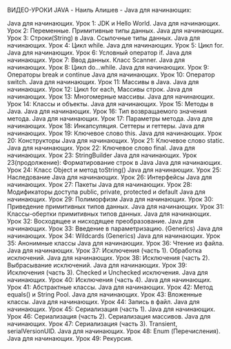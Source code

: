ВИДЕО-УРОКИ JAVA - Наиль Алишев - Java для начинающих:

Java для начинающих. Урок 1: JDK и Hello World.
Java для начинающих. Урок 2: Переменные. Примитивные типы данных.
Java для начинающих. Урок 3: Строки(String) в Java. Ссылочные типы данных.
Java для начинающих. Урок 4: Цикл while.
Java для начинающих. Урок 5: Цикл for.
Java для начинающих. Урок 6: Условный оператор if.
Java для начинающих. Урок 7: Ввод данных. Класс Scanner.
Java для начинающих. Урок 8: Цикл do...while.
Java для начинающих. Урок 9: Операторы break и continue
Java для начинающих. Урок 10: Оператор switch.
Java для начинающих. Урок 11: Массивы в Java.
Java для начинающих. Урок 12: Цикл for each, Массивы строк.
Java для начинающих. Урок 13: Многомерные массивы.
Java для начинающих. Урок 14: Классы и объекты.
Java для начинающих. Урок 15: Методы в Java.
Java для начинающих. Урок 16: Тип возвращаемого значения метода.
Java для начинающих. Урок 17: Параметры метода.
Java для начинающих. Урок 18: Инкапсуляция. Сеттеры и геттеры.
Java для начинающих. Урок 19: Ключевое слово this.
Java для начинающих. Урок 20: Конструкторы
Java для начинающих. Урок 21: Ключевое слово static.
Java для начинающих. Урок 22: Ключевое слово final.
Java для начинающих. Урок 23: StringBuilder
Java для начинающих. Урок 23(продолжение): Форматирование строк в Java
Java для начинающих. Урок 24: Класс Object и метод toString()
Java для начинающих. Урок 25: Наследование
Java для начинающих. Урок 26: Интерфейсы
Java для начинающих. Урок 27: Пакеты
Java для начинающих. Урок 28: Модификаторы доступа public, private, protected и default
Java для начинающих. Урок 29: Полиморфизм
Java для начинающих. Урок 30: Приведение примитивных типов данных.
Java для начинающих. Урок 31: Классы-обертки примитивных типов данных.
Java для начинающих. Урок 32: Восходящее и нисходящее преобразование.
Java для начинающих. Урок 33: Введение в параметризацию. (Generics)
Java для начинающих. Урок 34: Wildcards (Generics)
Java для начинающих. Урок 35: Анонимные классы
Java для начинающих. Урок 36: Чтение из файла.
Java для начинающих. Урок 37: Исключения (часть 1). Обработка исключений.
Java для начинающих. Урок 38: Исключения (часть 2). Выбрасывание исключений.
Java для начинающих. Урок 39: Исключения (часть 3). Checked и Unchecked исключения.
Java для начинающих. Урок 40: Исключения (часть 4).
Java для начинающих. Урок 41: Абстрактные классы.
Java для начинающих. Урок 42: Метод equals() и String Pool.
Java для начинающих. Урок 43: Вложенные классы.
Java для начинающих. Урок 44: Запись в файл.
Java для начинающих. Урок 45: Сериализация (часть 1).
Java для начинающих. Урок 46: Сериализация (часть 2). Сериализация массивов.
Java для начинающих. Урок 47: Сериализация (часть 3). Transient, serialVersionUID.
Java для начинающих. Урок 48: Enum (Перечисления).
Java для начинающих. Урок 49: Рекурсия.
